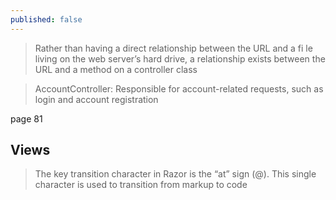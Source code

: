 ```yaml
---
published: false
---
```


> Rather than having a direct relationship between the URL and a fi le living on the web server’s hard
drive, a relationship exists between the URL and a method on a controller class

> AccountController: Responsible for account-related requests, such as login and account
registration

page 81

## Views

> The key transition character in Razor is the “at” sign (@). This single character is used to transition
from markup to code

